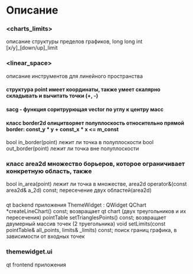 Описание 
========================
### <charts_limits>
описание структуры пределов графиков, long long int [x/y]_[down/up]_limit
### <linear_space>
описание инструментов для линейного пространства
#### структура point имеет координаты, также умеет скалярно складывать и вычитать точки (+, -)
#### sacg - функция соритрурющая vector<point> по углу к центру масс
#### класс border2d олицитворяет полуплоскость относительно прямой border: const_y * y + const_x * x <= m_const
bool in_border(point) лежит ли точка в полуплоскости
bool out_border(point) лежит ли точка вне полуплоскости
### класс area2d множество борьеров, которое ограничивает конкретную область, также 
bool in_area(point) лежит ли точка в множестве,
area2d operator&(const area2d& a_2d) const; пересечение двух областей(area2d)
### <themewidget>
qt backend приложения
ThemeWidget : QWidget
QChart *createLineChart() const; возвращает qt chart (двух треугольников и их пересечения)
pointTable setTrianglesPoints() const; возвращает двумерный массив точек (2 труегольника)
void setLimits(const pointTable& all_points, limits& _limits) const; поиск границ графика, в зависимости от входных точек
### themewidget.ui
qt frontend приложения
